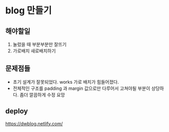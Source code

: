 # blog 만들기

## 해야할일

1.  눌렀을 때 부분부분만 잘뜨기
2.  가로배치 새로배치하기

## 문제점들

- 초기 설계가 잘못되었다. works 가로 배치가 힘들어졌다.
- 전체적인 구조를 padding 과 margin 값으로만 다루어서 고쳐야될 부분이 상당하다. 좀더 깔끔하게 수정 요망

## deploy

https://dwblog.netlify.com/
